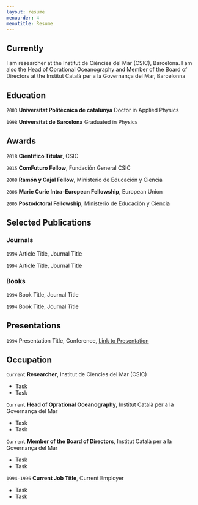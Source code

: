 ```yaml
---
layout: resume
menuorder: 4
menutitle: Resume
---
```

## Currently

I am researcher at the Institut de Ciències del Mar (CSIC), Barcelona. I am also the Head of Oprational Oceanography and Member of the Board of Directors at the Institut Català per a la Governança del Mar, Barcelonna

## Education

`2003`
__Universitat Politècnica de catalunya__
Doctor in Applied Physics

`1998`
__Universitat de Barcelona__
Graduated in Physics  

## Awards

`2018` __Científico Titular__, CSIC

`2015` __ComFuturo Fellow__, Fundación General CSIC

`2008` __Ramón y Cajal Fellow__, Ministerio de Educación y Ciencia

`2006` __Marie Curie Intra-European Fellowship__, European Union

`2005` __Postodctoral Fellowship__, Ministerio de Educación y Ciencia

## Selected Publications

<!-- A list is also available [online](https://scholar.google.co.uk/citations?user=LTOTl0YAAAAJ) -->

### Journals

`1994`
Article Title, Journal Title

`1994`
Article Title, Journal Title

### Books

`1994`
Book Title, Journal Title

`1994`
Book Title, Journal Title


## Presentations

`1994`
Presentation Title, Conference, <a href="https://MyWebsite.tld/presentation1">Link to Presentation</a>


## Occupation

`Current`
__Researcher__, Institut de Ciencies del Mar (CSIC) 

- Task
- Task

`Current`
__Head of Oprational Oceanography__, Institut Català per a la Governança del Mar 

- Task
- Task

`Current`
__Member of the Board of Directors__, Institut Català per a la Governança del Mar 

- Task
- Task

`1994-1996`
__Current Job Title__, Current Employer 

- Task
- Task



<!-- ### Footer

Last updated: May 2013 -->


